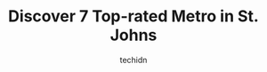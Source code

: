 ---
layout: ampstory
image: https://i0.wp.com/www.auto.or.id/wp-content/uploads/2023/06/memorial-university-botanical-garden-0-st-johns-1686325234.jpeg?resize=640,853
author: techidn
featured: false
description: St. Johns, Newfoundland and Labrador, Canada is a haven for Metro enthusiasts, boasting an impressive array of 7 top-notch establishments. Whether youre a seasoned connoisseur or simply cu
title: Discover 7 Top-rated Metro in St. Johns
cover:
   title: Discover 7 Top-rated Metro in St. Johns
   subtitle: AUTO.OR.ID
   background: https://www.auto.or.id/wp-content/uploads/2023/06/memorial-university-botanical-garden-0-st-johns-1686325234.jpeg

pages: 
 - layout: thirds
   top: <h1>#1 St. Johns International Airport</h1>
   bottom: "<p>First time arriving and departing from this small airport. Its is surprising large and modern given how few flights there are daily.Had a rental car which is a short w</p>"
   background: https://www.auto.or.id/wp-content/uploads/2023/06/memorial-university-botanical-garden-1-st-johns-1686325235.jpeg
   backgroundblur: true
 - layout: thirds
   top: <h1>#2 Jungle Jims Eatery</h1>
   bottom: "<p>657 Topsail Rd, St. Johns, NL A1E 2E3, Canada</p>"
   background: https://www.auto.or.id/wp-content/uploads/2023/06/memorial-university-botanical-garden-2-st-johns-1686325236.jpeg
   cta:
      link: https://www.auto.or.id/discover-7-top-rated-metro-in-st-johns/
      text: Discover 7 Top-rated Metro in St. Johns
 - layout: thirds
   top: <h1>#3 Memorial University Botanical Garden</h1>
   bottom: "<p>306 Mt Scio Rd, St. Johns, NL A1B 4L6, Canada</p>"
   background: https://images.unsplash.com/photo-1623564493084-50c8274cf115?ixlib=rb-4.0.3&ixid=MnwxMjA3fDB8MHxwaG90by1wYWdlfHx8fGVufDB8fHx8&auto=format&fit=crop&w=640&h=853&q=80
   cta:
      link: https://www.auto.or.id/discover-7-top-rated-metro-in-st-johns/
      text: Discover 7 Top-rated Metro in St. Johns
 - layout: thirds
   top: <h1>#4 Walmart</h1>
   bottom: "<p>55 Roe Ave, Gander, NL A1V 1W4, Canada</p>"
   background: https://images.unsplash.com/photo-1665065337441-699748f75598?ixlib=rb-4.0.3&ixid=MnwxMjA3fDB8MHxwaG90by1wYWdlfHx8fGVufDB8fHx8&auto=format&fit=crop&w=640&h=853&q=80
   cta:
      link: https://www.auto.or.id/discover-7-top-rated-metro-in-st-johns/
      text: Discover 7 Top-rated Metro in St. Johns
 - layout: thirds
   top: <h1>#5 Tilt House Bakery</h1>
   bottom: "<p>1194 Portugal Cove Rd, Portugal Cove-St. Philips, NL A1M 3L8, Canada</p>"
   background: https://images.unsplash.com/photo-1508974576580-36a2f92ad3bc?ixlib=rb-4.0.3&ixid=MnwxMjA3fDB8MHxwaG90by1wYWdlfHx8fGVufDB8fHx8&auto=format&fit=crop&w=640&h=853&q=80
   cta:
      link: https://www.auto.or.id/discover-7-top-rated-metro-in-st-johns/
      text: Discover 7 Top-rated Metro in St. Johns
 - layout: thirds
   top: <h1>#6 Village Mall</h1>
   bottom: "<p>St. Johns, NL A1E 2C2, Canada</p>"
   background: https://images.unsplash.com/photo-1533416784636-2b0ccfea6b97?ixlib=rb-4.0.3&ixid=MnwxMjA3fDB8MHxwaG90by1wYWdlfHx8fGVufDB8fHx8&auto=format&fit=crop&w=640&h=853&q=80
   cta:
      link: https://www.auto.or.id/discover-7-top-rated-metro-in-st-johns/
      text: Discover 7 Top-rated Metro in St. Johns
 - layout: thirds
   top: <h1>#7 Fisheries and Marine Institute</h1>
   bottom: "<p>155 Ridge Rd, St. Johns, NL A1C 5R3, Canada</p>"
   background: https://images.unsplash.com/photo-1492144534655-ae79c964c9d7?ixlib=rb-4.0.3&ixid=MnwxMjA3fDB8MHxwaG90by1wYWdlfHx8fGVufDB8fHx8&auto=format&fit=crop&w=640&h=853&q=80
   cta:
      link: https://www.auto.or.id/discover-7-top-rated-metro-in-st-johns/
      text: Discover 7 Top-rated Metro in St. Johns
 - layout: thirds
   middle: Continue reading...
   background: https://images.unsplash.com/photo-1614905218621-99262ff8f8e1?ixlib=rb-4.0.3&ixid=MnwxMjA3fDB8MHxwaG90by1wYWdlfHx8fGVufDB8fHx8&auto=format&fit=crop&w=640&h=853&q=80
   cta:
      link: https://www.auto.or.id/discover-7-top-rated-metro-in-st-johns/
      text: Discover 7 Top-rated Metro in St. Johns

---